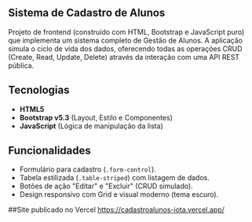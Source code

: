 ## Sistema de Cadastro de Alunos

Projeto de frontend (construído com HTML, Bootstrap e JavaScript puro) que implementa um sistema completo de Gestão de Alunos. 
A aplicação simula o ciclo de vida dos dados, oferecendo todas as operações CRUD (Create, Read, Update, Delete) através da interação com uma API REST pública.

## Tecnologias

* **HTML5**
* **Bootstrap v5.3** (Layout, Estilo e Componentes)
* **JavaScript** (Lógica de manipulação da lista)

## Funcionalidades

* Formulário para cadastro (`.form-control`).
* Tabela estilizada (`.table-striped`) com listagem de dados.
* Botões de ação "Editar" e "Excluir" (CRUD simulado).
* Design responsivo com Grid e visual moderno (tema escuro).


##Site publicado no Vercel 
https://cadastroalunos-iota.vercel.app/
